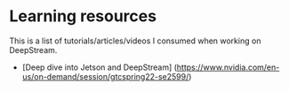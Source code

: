 # Learning resources

This is a list of tutorials/articles/videos I consumed when working on DeepStream.

* [Deep dive into Jetson and DeepStream] (https://www.nvidia.com/en-us/on-demand/session/gtcspring22-se2599/)
